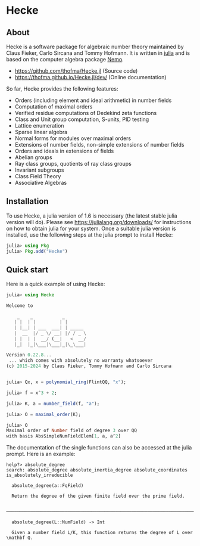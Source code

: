 # Hecke

## About

Hecke is a software package for algebraic number theory maintained by Claus Fieker, Carlo Sircana and Tommy Hofmann.
It is written in [julia](https://www.julialang.org) and is based on the computer algebra package [Nemo](https://github.com/Nemocas/Nemo.jl).

- <https://github.com/thofma/Hecke.jl> (Source code)
- <https://thofma.github.io/Hecke.jl/dev/> (Online documentation)

So far, Hecke provides the following features:

  - Orders (including element and ideal arithmetic) in number fields
  - Computation of maximal orders
  - Verified residue computations of Dedekind zeta functions
  - Class and Unit group computation, S-units, PID testing
  - Lattice enumeration
  - Sparse linear algebra
  - Normal forms for modules over maximal orders
  - Extensions of number fields, non-simple extensions of number fields
  - Orders and ideals in extensions of fields
  - Abelian groups
  - Ray class groups, quotients of ray class groups
  - Invariant subgroups
  - Class Field Theory
  - Associative Algebras

## Installation

To use Hecke, a julia version of 1.6 is necessary (the latest stable julia version will do).
Please see <https://julialang.org/downloads/> for instructions on how to obtain julia for your system.
Once a suitable julia version is installed, use the following steps at the julia prompt to install Hecke:

```julia
julia> using Pkg
julia> Pkg.add("Hecke")
```

## Quick start

Here is a quick example of using Hecke:

```julia
julia> using Hecke

Welcome to

    _    _           _
   | |  | |         | |
   | |__| | ___  ___| | _____
   |  __  |/ _ \/ __| |/ / _ \
   | |  | |  __/ (__|   <  __/
   |_|  |_|\___|\___|_|\_\___|

Version 0.22.8...
 ... which comes with absolutely no warranty whatsoever
(c) 2015-2024 by Claus Fieker, Tommy Hofmann and Carlo Sircana


julia> Qx, x = polynomial_ring(FlintQQ, "x");

julia> f = x^3 + 2;

julia> K, a = number_field(f, "a");

julia> O = maximal_order(K);

julia> O
Maximal order of Number field of degree 3 over QQ
with basis AbsSimpleNumFieldElem[1, a, a^2]
```

The documentation of the single functions can also be accessed at the julia prompt. Here is an example:

```
help?> absolute_degree
search: absolute_degree absolute_inertia_degree absolute_coordinates is_absolutely_irreducible

  absolute_degree(a::FqField)

  Return the degree of the given finite field over the prime field.

  ─────────────────────────────────────────────────────────────────────────────────────────────────

  absolute_degree(L::NumField) -> Int

  Given a number field L/K, this function returns the degree of L over \mathbf Q.
```

